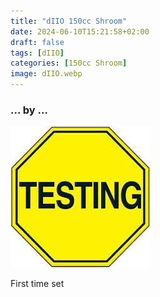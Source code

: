 ```yaml
---
title: "dIIO 150cc Shroom"
date: 2024-06-10T15:21:58+02:00
draft: false
tags: [dIIO]
categories: [150cc Shroom]
image: dIIO.webp
---
```

### ... by ...
![Nothing there](testing.jpg)

First time set